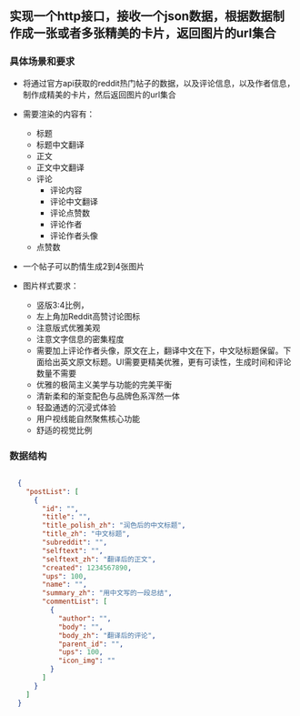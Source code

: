 ## 实现一个http接口，接收一个json数据，根据数据制作成一张或者多张精美的卡片，返回图片的url集合

### 具体场景和要求

* 将通过官方api获取的reddit热门帖子的数据，以及评论信息，以及作者信息，制作成精美的卡片，然后返回图片的url集合
* 需要渲染的内容有：
    - 标题
    - 标题中文翻译
    - 正文
    - 正文中文翻译
    - 评论
      - 评论内容
      - 评论中文翻译
      - 评论点赞数
      - 评论作者
      - 评论作者头像
    - 点赞数

* 一个帖子可以酌情生成2到4张图片
* 图片样式要求：
    - 竖版3:4比例，  
    - 左上角加Reddit高赞讨论图标 
    - 注意版式优雅美观
    - 注意文字信息的密集程度
    - 需要加上评论作者头像，原文在上，翻译中文在下，中文哒标题保留。下面给出英文原文标题。UI需要更精美优雅，更有可读性，生成时间和评论数量不需要
    - 优雅的极简主义美学与功能的完美平衡
    - 清新柔和的渐变配色与品牌色系浑然一体
    - 轻盈通透的沉浸式体验
    - 用户视线能自然聚焦核心功能
    - 舒适的视觉比例

###  数据结构
```json

  {
    "postList": [
      {
        "id": "",
        "title": "",
        "title_polish_zh": "润色后的中文标题",
        "title_zh": "中文标题",
        "subreddit": "",
        "selftext": "",
        "selftext_zh": "翻译后的正文",
        "created": 1234567890,
        "ups": 100,
        "name": "",
        "summary_zh": "用中文写的一段总结",
        "commentList": [
          {
            "author": "",
            "body": "",
            "body_zh": "翻译后的评论",
            "parent_id": "",
            "ups": 100,
            "icon_img": ""
          }
        ]
      }
    ]
  }
```

